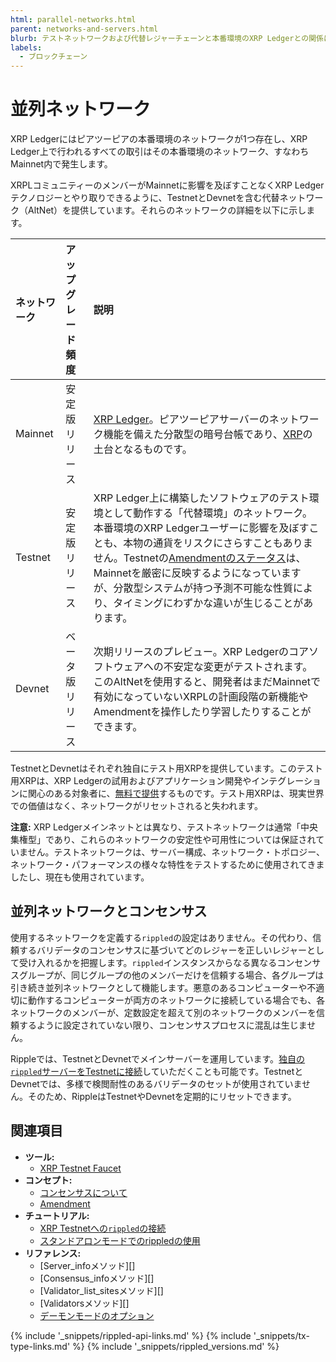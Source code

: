 ```yaml
---
html: parallel-networks.html
parent: networks-and-servers.html
blurb: テストネットワークおよび代替レジャーチェーンと本番環境のXRP Ledgerとの関係について説明します。
labels:
  - ブロックチェーン
---
```

# 並列ネットワーク

XRP Ledgerにはピアツーピアの本番環境のネットワークが1つ存在し、XRP Ledger上で行われるすべての取引はその本番環境のネットワーク、すなわちMainnet内で発生します。

XRPLコミュニティーのメンバーがMainnetに影響を及ぼすことなくXRP Ledgerテクノロジーとやり取りできるように、TestnetとDevnetを含む代替ネットワーク（AltNet）を提供しています。それらのネットワークの詳細を以下に示します。

| ネットワーク | アップグレード頻度 | 説明                                          |
|:--------|:----------------|:-------------------------------------------------|
| Mainnet | 安定版リリース | [XRP Ledger](xrp-ledger-overview.html)。ピアツーピアサーバーのネットワーク機能を備えた分散型の暗号台帳であり、[XRP](what-is-xrp.html)の土台となるものです。 |
| Testnet | 安定版リリース | XRP Ledger上に構築したソフトウェアのテスト環境として動作する「代替環境」のネットワーク。本番環境のXRP Ledgerユーザーに影響を及ぼすことも、本物の通貨をリスクにさらすこともありません。Testnetの[Amendmentのステータス](known-amendments.html)は、Mainnetを厳密に反映するようになっていますが、分散型システムが持つ予測不可能な性質により、タイミングにわずかな違いが生じることがあります。 |
| Devnet | ベータ版リリース | 次期リリースのプレビュー。XRP Ledgerのコアソフトウェアへの不安定な変更がテストされます。このAltNetを使用すると、開発者はまだMainnetで有効になっていないXRPLの計画段階の新機能やAmendmentを操作したり学習したりすることができます。 |

TestnetとDevnetはそれぞれ独自にテスト用XRPを提供しています。このテスト用XRPは、XRP Ledgerの試用およびアプリケーション開発やインテグレーションに関心のある対象者に、[無料で提供](xrp-testnet-faucet.html)するものです。テスト用XRPは、現実世界での価値はなく、ネットワークがリセットされると失われます。

**注意:** XRP Ledgerメインネットとは異なり、テストネットワークは通常「中央集権型」であり、これらのネットワークの安定性や可用性については保証されていません。テストネットワークは、サーバー構成、ネットワーク・トポロジー、ネットワーク・パフォーマンスの様々な特性をテストするために使用されてきましたし、現在も使用されています。


## 並列ネットワークとコンセンサス

使用するネットワークを定義する`rippled`の設定はありません。その代わり、信頼するバリデータのコンセンサスに基づいてどのレジャーを正しいレジャーとして受け入れるかを把握します。`rippled`インスタンスからなる異なるコンセンサスグループが、同じグループの他のメンバーだけを信頼する場合、各グループは引き続き並列ネットワークとして機能します。悪意のあるコンピューターや不適切に動作するコンピューターが両方のネットワークに接続している場合でも、各ネットワークのメンバーが、定数設定を超えて別のネットワークのメンバーを信頼するように設定されていない限り、コンセンサスプロセスに混乱は生じません。

Rippleでは、TestnetとDevnetでメインサーバーを運用しています。[独自の`rippled`サーバーをTestnetに接続](connect-your-rippled-to-the-xrp-test-net.html)していただくことも可能です。TestnetとDevnetでは、多様で検閲耐性のあるバリデータのセットが使用されていません。そのため、RippleはTestnetやDevnetを定期的にリセットできます。


## 関連項目

- **ツール:**
  - [XRP Testnet Faucet](xrp-test-net-faucet.html)
- **コンセプト:**
  - [コンセンサスについて](consensus.html)
  - [Amendment](amendments.html)
- **チュートリアル:**
  - [XRP Testnetへの`rippled`の接続](connect-your-rippled-to-the-xrp-test-net.html)
  - [スタンドアロンモードでのrippledの使用](use-stand-alone-mode.html)
- **リファレンス:**
  - [Server_infoメソッド][]
  - [Consensus_infoメソッド][]
  - [Validator_list_sitesメソッド][]
  - [Validatorsメソッド][]
  - [デーモンモードのオプション](commandline-usage.html#デーモンモードのオプション)


<!--{# common link defs #}-->
{% include '_snippets/rippled-api-links.md' %}
{% include '_snippets/tx-type-links.md' %}
{% include '_snippets/rippled_versions.md' %}
